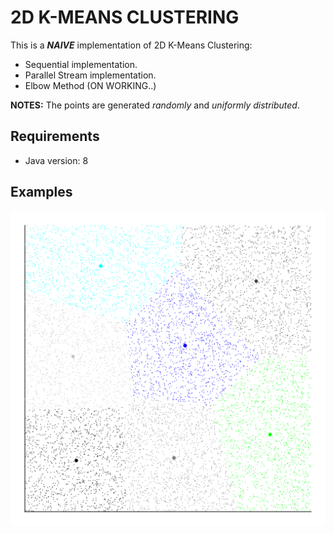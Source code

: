 # 2D K-MEANS CLUSTERING
This is a _**NAIVE**_ implementation of 2D K-Means Clustering:
- Sequential implementation.
- Parallel Stream implementation.
- Elbow Method (ON WORKING..)

**NOTES:**
The points are generated _randomly_ and _uniformly distributed_.

## Requirements
- Java version: 8

## Examples
![7-Clusters_10.000-Points_50-Iterations](.images/7-10000-50.png)
